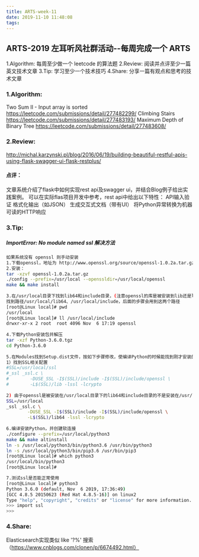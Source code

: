 ```yaml
---
title: ARTS-week-11
date: 2019-11-10 11:48:08
tags:
---
```


## ARTS-2019 左耳听风社群活动--每周完成一个 ARTS
1.Algorithm: 每周至少做一个 leetcode 的算法题
2.Review: 阅读并点评至少一篇英文技术文章
3.Tip: 学习至少一个技术技巧
4.Share: 分享一篇有观点和思考的技术文章

### 1.Algorithm:

Two Sum II - Input array is sorted https://leetcode.com/submissions/detail/277482299/
Climbing Stairs https://leetcode.com/submissions/detail/277483193/
Maximum Depth of Binary Tree https://leetcode.com/submissions/detail/277483608/

### 2.Review:

http://michal.karzynski.pl/blog/2016/06/19/building-beautiful-restful-apis-using-flask-swagger-ui-flask-restplus/

#### 点评：
文章系统介绍了flask中如何实现rest api及swagger ui，并结合Blog例子给出实践案例。
可以在实际flas项目开发中参考，rest api中给出以下特性：
API输入验证
格式化输出（如JSON）
生成交互式文档（带有UI）
将Python异常转换为机器可读的HTTP响应

### 3.Tip:

##### ImportError: No module named _ssl_ 解决方法
``` bash
如果系统没有 openssl 则手动安装
1.下载openssl，地址为 http://www.openssl.org/source/openssl-1.0.2a.tar.gz
2.安装：
tar -xzvf openssl-1.0.2a.tar.gz
./config --prefix=/usr/local --openssldir=/usr/local/openssl
make && make install
 
3.在/usr/local目录下找到lib64和include目录，(注意openssl的库是被安装到lib还是lib64，这步很重要)
找到路径/usr/local/lib64、/usr/local/include，后面的步骤会用到这两个路径
[root@Linux local]# pwd
/usr/local
[root@Linux local]# ll /usr/local/include
drwxr-xr-x 2 root  root 4096 Nov  6 17:19 openssl
 
4.下载Python安装包并解压
tar -xzf Python-3.6.0.tgz
cd Python-3.6.0
 
5.在Modules找到Setup.dist文件，按如下步骤修改，使编译Python的时候能找到刚才安装的openssl的库
1）找到SSL相关配置
#SSL=/usr/local/ssl
#_ssl _ssl.c \
#        -DUSE_SSL -I$(SSL)/include -I$(SSL)/include/openssl \
#        -L$(SSL)/lib -lssl -lcrypto
 
2) 由于openssl是被安装在/usr/local目录下的lib64和include目录的不是安装在/usr/local/ssl目录，所有把步骤1）找到的4行的注释去掉，如下修改
SSL=/usr/local
_ssl _ssl.c \
        -DUSE_SSL -I$(SSL)/include -I$(SSL)/include/openssl \
        -L$(SSL)/lib64 -lssl -lcrypto
        
6.编译安装Python，并创建软连接
./configure --prefix=/usr/local/python3
make && make altinstall
ln -s /usr/local/python3/bin/python3.6 /usr/bin/python3
ln -s /usr/local/python3/bin/pip3.6 /usr/bin/pip3
[root@Linux local]# which python3
/usr/local/bin/python3
[root@Linux local]# 

7.测试ssl是否能正常使用
[root@Linux local]# python3
Python 3.6.0 (default, Nov  6 2019, 17:36:49) 
[GCC 4.8.5 20150623 (Red Hat 4.8.5-16)] on linux2
Type "help", "copyright", "credits" or "license" for more information.
>>> import ssl
>>>
``` 

### 4.Share:
Elasticsearch实现类似 like '?%' 搜索（https://www.cnblogs.com/clonen/p/6674492.html）
